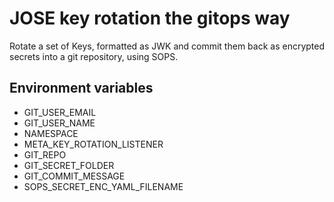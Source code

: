 # JOSE key rotation the gitops way

Rotate a set of Keys, formatted as JWK and commit them back as encrypted secrets into a git repository, using SOPS.

## Environment variables

- GIT_USER_EMAIL
- GIT_USER_NAME
- NAMESPACE
- META_KEY_ROTATION_LISTENER
- GIT_REPO
- GIT_SECRET_FOLDER
- GIT_COMMIT_MESSAGE
- SOPS_SECRET_ENC_YAML_FILENAME